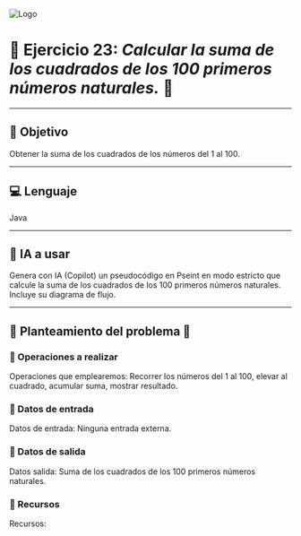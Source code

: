 ![Logo](https://msc-itorizaba.mx/wp-content/uploads/2019/09/logomsc.png)

# 🦉 Ejercicio 23: *Calcular la suma de los cuadrados de los 100 primeros números naturales.* 🦉

---

## 🎯 Objetivo
Obtener la suma de los cuadrados de los números del 1 al 100.

---

## 💻 Lenguaje
Java

---

## 🤖 IA a usar
Genera con IA (Copilot) un pseudocódigo en Pseint en modo estricto que calcule la suma de los cuadrados de los 100 primeros números naturales. Incluye su diagrama de flujo.

---

## 📄 Planteamiento del problema 📄

### 🔹 Operaciones a realizar
Operaciones que emplearemos: Recorrer los números del 1 al 100, elevar al cuadrado, acumular suma, mostrar resultado.

### 🔹 Datos de entrada
Datos de entrada: Ninguna entrada externa.

### 🔹 Datos de salida
Datos salida: Suma de los cuadrados de los 100 primeros números naturales.

### 🔹 Recursos
Recursos:
